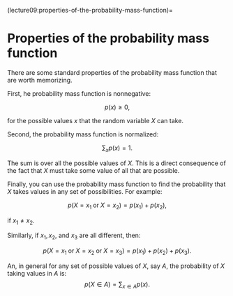 (lecture09:properties-of-the-probability-mass-function)=
# Properties of the probability mass function

There are some standard properties of the probability mass function that are worth memorizing.

First, he probability mass function is nonnegative:

$$
p(x) \ge 0,
$$

for the possible values $x$ that the random variable $X$ can take.

Second, the probability mass function is normalized:

$$
\sum_x p(x) = 1.
$$

The sum is over all the possible values of $X$.
This is a direct consequence of the fact that $X$ must take some value of
all that are possible.

Finally, you can use the probability mass function to find the probability that
$X$ takes values in any set of possibilities.
For example:

$$
p(X=x_1\;\text{or}\;X=x_2) = p(x_1) + p(x_2),
$$

if $x_1\not= x_2$.

Similarly, if $x_1, x_2,$ and $x_3$ are all different, then:

$$
p(X=x_1\;\text{or}\;X=x_2\;\text{or}\;X=x_3) = p(x_1) + p(x_2) + p(x_3).
$$

An, in general for any set of possible values of $X$, say $A$, the probability
of $X$ taking values in $A$ is:
$$
p(X\in A) = \sum_{x\in A} p(x).
$$
